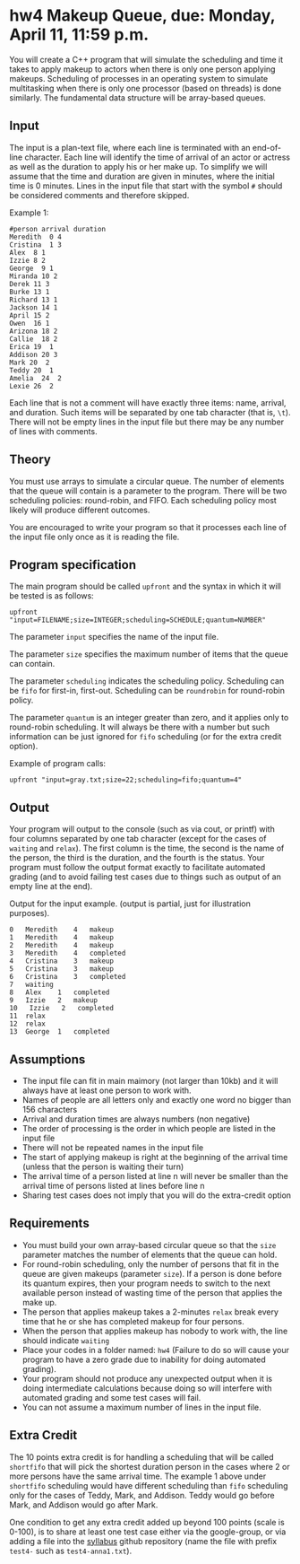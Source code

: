 # hw4 Makeup Queue, due: Monday, April 11, 11:59 p.m.

You will create a C++ program that will simulate the scheduling and time it takes to apply makeup to actors when there is only one person applying makeups. 
Scheduling of processes in an operating system to simulate multitasking when there is only one processor (based on threads) is done similarly.
The fundamental data structure will be array-based queues.

## Input 

The input is a plan-text file, where each line is terminated with an end-of-line character.
Each line will identify the time of arrival of an actor or actress as well as the duration to apply his or her make up.
To simplify we will assume that the time and duration are given in minutes, where the initial time is 0 minutes.
Lines in the input file that start with the symbol `#` should be considered comments and therefore skipped.

Example 1:

    #person arrival duration
    Meredith  0 4
    Cristina  1 3
    Alex  8 1
    Izzie 8 2
    George  9 1
    Miranda 10 2
    Derek 11 3
    Burke 13 1
    Richard 13 1
    Jackson 14 1
    April 15 2
    Owen  16 1
    Arizona 18 2
    Callie  18 2
    Erica 19  1
    Addison 20 3
    Mark 20  2
    Teddy 20  1
    Amelia  24  2
    Lexie 26  2

Each line that is not a comment will have exactly three items: name, arrival, and duration. 
Such items will be separated by one tab character (that is, `\t`).
There will not be empty lines in the input file but there may be any number of lines with comments.

## Theory

You must use arrays to simulate a circular queue.
The number of elements that the queue will contain is a parameter to the program.
There will be two scheduling policies: round-robin, and FIFO. 
Each scheduling policy most likely will produce different outcomes.

You are encouraged to write your program so that it processes each line of the input file only once as it is reading the file. 


## Program specification

The main program should be called `upfront` and the syntax in which it will be tested is as follows:

`upfront "input=FILENAME;size=INTEGER;scheduling=SCHEDULE;quantum=NUMBER"`

The parameter `input` specifies the name of the input file.

The parameter `size` specifies the maximum number of items that the queue can contain. 

The parameter `scheduling` indicates the scheduling policy. Scheduling can be `fifo` for first-in, first-out.
Scheduling can be `roundrobin` for round-robin policy.

The parameter `quantum` is an integer greater than zero, and it applies only to round-robin scheduling. It will always be there with a number but such information can be just ignored for `fifo` scheduling (or for the extra credit option).

Example of program calls:

`upfront "input=gray.txt;size=22;scheduling=fifo;quantum=4"`

## Output

Your program will output to the console (such as via cout, or printf) with four columns separated by one tab character (except for the cases of `waiting` and `relax`).
The first column is the time, the second is the name of the person, the third is the duration, and the fourth is the status.
Your program must follow the output format exactly to facilitate automated grading (and to avoid failing test cases due to things such as output of an empty line at the end).

Output for the input example.  (output is partial, just for illustration purposes).

    0   Meredith    4   makeup
    1   Meredith    4   makeup
    2   Meredith    4   makeup
    3   Meredith    4   completed
    4   Cristina    3   makeup
    5   Cristina    3   makeup
    6   Cristina    3   completed
    7   waiting
    8   Alex    1   completed
    9   Izzie   2   makeup
    10   Izzie   2   completed
    11  relax
    12  relax
    13  George  1   completed
    
## Assumptions

* The input file can fit in main maimory (not larger than 10kb) and it will always have at least one person to work with.
* Names of people are all letters only and exactly one word no bigger than 156 characters
* Arrival and duration times are always numbers (non negative)
* The order of processing is the order in which people are listed in the input file
* There will not be repeated names in the input file
* The start of applying makeup is right at the beginning of the arrival time (unless that the person is waiting their turn)
* The arrival time of a person listed at line n will never be smaller than the arrival time of persons listed at lines before line n
* Sharing test cases does not imply that you will do the extra-credit option

## Requirements

* You must build your own array-based circular queue so that the `size` parameter matches the number of elements that the queue can hold. 
* For round-robin scheduling, only the number of persons that fit in the queue are given makeups (parameter `size`). If a person is done before its quantum expires, then your program needs to switch to the next available person instead of wasting time of the person that applies the make up.
* The person that applies makeup takes a 2-minutes `relax` break every time that he or she has completed makeup for four persons.
* When the person that applies makeup has nobody to work with, the line should indicate `waiting`
* Place your codes in a folder named: `hw4` (Failure to do so will cause your program to have a zero grade due to inability for doing automated grading).
* Your program should not produce any unexpected output when it is doing intermediate calculations because doing so will interfere with automated grading and some test cases will fail.
* You can not assume a maximum number of lines in the input file.

## Extra Credit

The 10 points extra credit is for handling a scheduling that will be called `shortfifo` that will pick the shortest duration person in the cases where 2 or more persons have the same arrival time. The example 1 above under `shortfifo` scheduling would have different scheduling than `fifo` scheduling only for the cases of Teddy, Mark, and Addison. Teddy would go before Mark, and Addison would go after Mark. 

One condition to get any extra credit added up beyond 100 points (scale is 0-100), is to share at least one test case either via the google-group, or via adding a file into the [syllabus](https://github.com/uhcs2320/syllabus) github repository (name the file with prefix `test4-` such as `test4-anna1.txt`).
